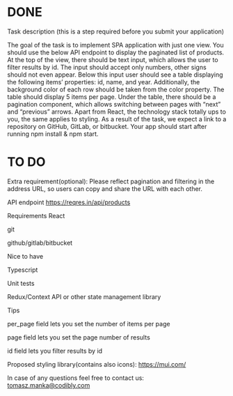 # DONE

Task description (this is a step required before you submit your application)

The goal of the task is to implement SPA application with just one view. You should use the below API endpoint to display the paginated list of products. At the top of the view, there should be text input, which allows the user to filter results by id. The input should accept only numbers, other signs should not even appear. Below this input user should see a table displaying the following items’ properties: id, name, and year. Additionally, the background color of each row should be taken from the color property. The table should display 5 items per page. Under the table, there should be a pagination component, which allows switching between pages with “next” and “previous” arrows. Apart from React, the technology stack totally ups to you, the same applies to styling. As a result of the task, we expect a link to a repository on GitHub, GitLab, or bitbucket. Your app should start after running npm install & npm start.

# TO DO

Extra requirement(optional):
Please reflect pagination and filtering in the address URL, so users can copy and share the URL with each other.

API endpoint
https://reqres.in/api/products

Requirements
React

git

github/gitlab/bitbucket

Nice to have

Typescript

Unit tests

Redux/Context API or other state management library

Tips

per_page field lets you set the number of items per page

page field lets you set the page number of results

id field lets you filter results by id

Proposed styling library(contains also icons): https://mui.com/

In case of any questions feel free to contact us:
tomasz.manka@codibly.com
